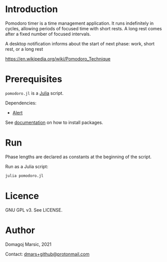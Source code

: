 # Introduction

Pomodoro timer is a time management application. It runs indefinitely
in cycles, allowing periods of focused time with short rests. A long
rest comes after a fixed number of focused intervals.

A desktop notification informs about the start of next phase: work,
short rest, or a long rest

https://en.wikipedia.org/wiki/Pomodoro_Technique

# Prerequisites

`pomodoro.jl` is a [Julia](https://julialang.org/) script.

Dependencies:

* [Alert](https://github.com/haberdashPI/Alert.jl)

See [documentation](https://docs.julialang.org/en/v1/stdlib/Pkg/) on how
to install packages.

# Run

Phase lengths are declared as constants at the beginning of the script.

Run as a Julia script:

```bash
julia pomodoro.jl
```

# Licence

GNU GPL v3. See LICENSE.

# Author

Domagoj Marsic, 2021

Contact: dmars+github@protonmail.com
